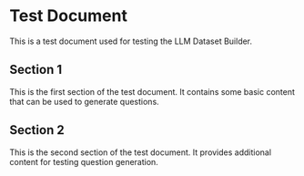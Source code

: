# Test Document

This is a test document used for testing the LLM Dataset Builder.

## Section 1

This is the first section of the test document. It contains some basic content that can be used to generate questions.

## Section 2

This is the second section of the test document. It provides additional content for testing question generation.
